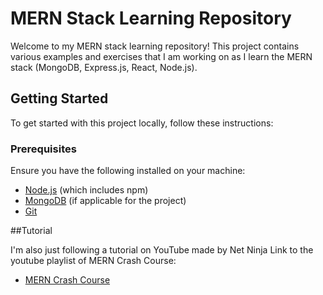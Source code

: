 # MERN Stack Learning Repository

Welcome to my MERN stack learning repository! This project contains various examples and exercises that I am working on as I learn the MERN stack (MongoDB, Express.js, React, Node.js).

## Getting Started

To get started with this project locally, follow these instructions:

### Prerequisites

Ensure you have the following installed on your machine:

- [Node.js](https://nodejs.org/en/download/) (which includes npm)
- [MongoDB](https://www.mongodb.com/try/download/community) (if applicable for the project)
- [Git](https://git-scm.com/downloads)

##Tutorial

I'm also just following a tutorial on YouTube made by Net Ninja
Link to the youtube playlist of MERN Crash Course:
- [MERN Crash Course](https://youtube.com/playlist?list=PL4cUxeGkcC9iJ_KkrkBZWZRHVwnzLIoUE&si=IeGVlT0eeXsHHKFw)
